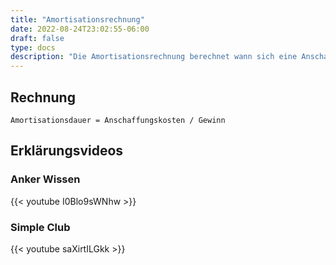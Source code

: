 ```yaml
---
title: "Amortisationsrechnung"
date: 2022-08-24T23:02:55-06:00
draft: false
type: docs
description: "Die Amortisationsrechnung berechnet wann sich eine Anschaffung gelohnt / amortisiert hat. Anders ausgedrückt: Ab wann das investierte Geld wieder zum Unternehmen zurück gekommen ist."
---
```


## Rechnung

```
Amortisationsdauer = Anschaffungskosten / Gewinn
```

## Erklärungsvideos

### Anker Wissen

{{< youtube I0Blo9sWNhw >}}

### Simple Club

{{< youtube saXirtILGkk >}}
